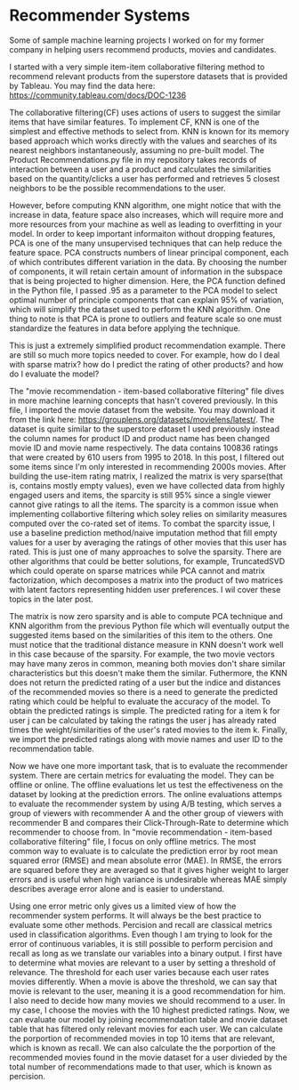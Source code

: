 # Recommender Systems
Some of sample machine learning projects I worked on for my former company in helping users recommend products, movies and candidates.

I started with a very simple item-item collaborative filtering method to recommend relevant products from the superstore datasets that is provided by Tableau. You may find the data here: https://community.tableau.com/docs/DOC-1236

The collaborative filtering(CF) uses actions of users to suggest the similar items that have similar features. To implement CF, KNN is one of the simplest and effective methods to select from. KNN is known for its memory based approach which works directly with the values and searches of its nearest neighbors instantaneously, assuming no pre-built model. The Product Recommendations.py file in my repository takes records of interaction between a user and a product and calculates the similarities based on the quantity/clicks a user has performed and retrieves 5 closest neighbors to be the possible recommendations to the user.

However, before computing KNN algorithm, one might notice that with the increase in data, feature space also increases, which will require more and more resources from your machine as well as leading to overfitting in your model. In order to keep important informaiton without dropping features, PCA is one of the many unsupervised techniques that can help reduce the feature space. PCA constructs numbers of linear principal component, each of which contributes different variation in the data. By choosing the number of components, it will retain certain amount of information in the subspace that is being projected to higher dimension. Here, the PCA function defined in the Python file, I passed .95 as a parameter to the PCA model to select optimal number of principle components that can explain 95% of variation, which will simplify the dataset used to perform the KNN algorithm. One thing to note is that PCA is prone to outliers and feature scale so one must standardize the features in data before applying the technique.

This is just a extremely simplified product recommendation example. There are still so much more topics needed to cover. For example, how do I deal with sparse matrix? how do I predict the rating of other products? and how do I evaluate the model?

The "movie recommendation - item-based collaborative filtering" file dives in more machine learning concepts that hasn't covered previously. In this file, I imported the movie dataset from the website. You may download it from the link here: https://grouplens.org/datasets/movielens/latest/. The dataset is quite similar to the superstore dataset I used previously instead the column names for product ID and product name has been changed movie ID and movie name respectively. The data contains 100836 ratings that were created by 610 users from 1995 to 2018. In this post, I filtered out some items since I'm only interested in recommending 2000s movies. After building the use-item rating matrix, I realized the matrix is very sparse(that is, contains mostly empty values), even we have collected data from highly engaged users and items, the sparcity is still 95% since a single viewer cannot give ratings to all the items. The sparcity is a common issue when implementing collabortive filtering which soley relies on similarity measures computed over the co-rated set of items. To combat the sparcity issue, I use a baseline prediction method/naive imputation method that fill empty values for a user by averaging the ratings of other movies that this user has rated. This is just one of many approaches to solve the sparsity. There are other algorithms that could be better solutions, for example, TruncatedSVD which could operate on sparse matrices while PCA cannot and matrix factorization, which decomposes a matrix into the product of two matrices with latent factors representing hidden user preferences. I wil cover these topics in the later post.

The matrix is now zero sparsity and is able to compute PCA technique and KNN algorithm from the previous Python file which will eventually output the suggested items based on the similarities of this item to the others. One must notice that the traditional distance measure in KNN doesn't work well in this case because of the sparsity. For example, the two movie vectors may have many zeros in common, meaning both movies don't share similar characteristics but this doesn't make them the similar. Futhermore, the KNN does not return the predicted rating of a user but the indice and distances of the recommended movies so there is a need to generate the predicted rating which could be helpful to evaluate the accuracy of the model. To obtain the predicted ratings is simple. The predicted rating for a item k for user j can be calculated by taking the ratings the user j has already rated times the weight/similarities of the user's rated movies to the item k. Finally, we import the predicted ratings along with movie names and user ID to the recommendation table.
   
Now we have one more important task, that is to evaluate the recommender system. There are certain metrics for evaluating the model. They can be offline or online. The offline evaluations let us test the effectiveness on the dataset by looking at the prediction errors. The online evaluations attemps to evaluate the recommender system by using A/B testing, which serves a group of viewers with recommender A and the other group of viewers with recommender B and compares their Click-Through-Rate to determine which recommender to choose from. In "movie recommendation - item-based collaborative filtering" file, I focus on only offline metrics. The most common way to evaluate is to calculate the prediction error by root mean squared error (RMSE) and mean absolute error (MAE). In RMSE, the errors are squared before they are averaged so that it gives higher weight to larger errors and is useful when high variance is undesirable whereas MAE simply describes average error alone and is easier to understand.  

Using one error metric only gives us a limited view of how the recommender system performs. It will always be the best practice to evaluate some other methods. Percision and recall are classical metrics used in classification algorithms. Even though I am trying to look for the error of continuous variables, it is still possible to perform percision and recall as long as we translate our variables into a binary output. I first have to determine what movies are relevant to a user by setting a threshold of relevance. The threshold for each user varies because each user rates movies differently. When a movie is above the threshold, we can say that movie is relevant to the user, meaning it is a good recommendation for him. I also need to decide how many movies we should recommend to a user. In my case, I choose the movies with the 10 highest predicted ratings. Now, we can evaluate our model by joining recommendation table and movie dataset table that has filtered only relevant movies for each user. We can calculate the porportion of recommended movies in top 10 items that are relevant, which is known as recall. We can also calculate the the porportion of the recommended movies found in the movie dataset for a user divieded by the total number of recommendations made to that user, which is known as percision. 
